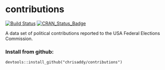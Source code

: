 # contributions
[![Build Status](https://travis-ci.org/chrisaddy/contributions.svg?branch=master)](https://travis-ci.org/chrisaddy/contributions)
[![CRAN_Status_Badge](http://www.r-pkg.org/badges/version/contributions)](https://cran.r-project.org/package=contributions)

A data set of political contributions reported to the USA Federal Elections Commission.

### Install from github:

```{r}
devtools::install_github("chrisaddy/contributions")
```
